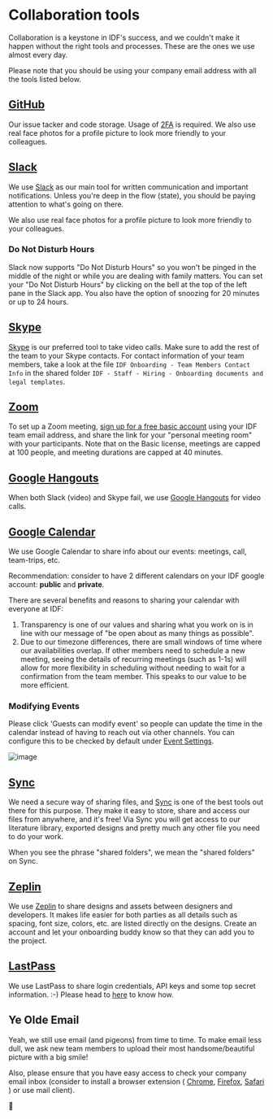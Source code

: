 # Collaboration tools

Collaboration is a keystone in IDF's success, and we couldn't make it happen without the right tools and processes.
These are the ones we use almost every day.

Please note that you should be using your company email address with all the tools listed below.

## [GitHub](https://github.com/InteractionDesignFoundation)

Our issue tacker and code storage. Usage of [2FA](https://github.com/settings/security) is required. We also use real face photos for a profile picture to look more friendly to your colleagues.

## [Slack](https://slack.com/download)

We use [Slack](https://slack.com/download) as our main tool for written communication and important notifications.
Unless you're deep in the flow (state), you should be paying attention to what's going on there.

We also use real face photos for a profile picture to look more friendly to your colleagues.

### Do Not Disturb Hours

Slack now supports "Do Not Disturb Hours" so you won't be pinged in the middle of the night or while you are dealing with family matters.
You can set your "Do Not Disturb Hours" by clicking on the bell at the top of the left pane in the Slack app.
You also have the option of snoozing for 20 minutes or up to 24 hours.

## [Skype](https://go.skype.com/scom.download)

[Skype](https://go.skype.com/scom.download) is our preferred tool to take video calls. Make sure to add the rest of the team to your Skype contacts.
For contact information of your team members, take a look at the file `IDF Onboarding - Team Members Contact Info` in the shared folder `IDF - Staff - Hiring - Onboarding documents and legal templates`.

## [Zoom](https://zoom.us)

To set up a Zoom meeting, [sign up for a free basic account](https://zoom.us/signup) using your IDF team email address,
and share the link for your "personal meeting room" with your participants.
Note that on the Basic license, meetings are capped at 100 people, and meeting durations are capped at 40 minutes.

## [Google Hangouts](https://hangouts.google.com/)

When both Slack (video) and Skype fail, we use [Google Hangouts](https://hangouts.google.com/) for video calls.

## [Google Calendar](https://calendar.google.com)

We use Google Calendar to share info about our events: meetings, call, team-trips, etc.

Recommendation: consider to have 2 different calendars on your IDF google account: **public** and **private**.

There are several benefits and reasons to sharing your calendar with everyone at IDF:

1. Transparency is one of our values and sharing what you work on is in line with our message of "be open about as many things as possible".
1. Due to our timezone differences, there are small windows of time where our availabilities overlap.
   If other members need to schedule a new meeting, seeing the details of recurring meetings (such as 1-1s) will
   allow for more flexibility in scheduling without needing to wait for a confirmation from the team member.
   This speaks to our value to be more efficient.

### Modifying Events

Please click 'Guests can modify event' so people can update the time in the calendar instead of having to reach out via other channels.
You can configure this to be checked by default under [Event Settings](https://calendar.google.com/calendar/b/1/r/settings).

![image](https://user-images.githubusercontent.com/5278175/55792101-928a3180-5ac8-11e9-81d5-f56d62eea0fe.png)

## [Sync](https://www.sync.com/)

We need a secure way of sharing files, and [Sync](https://www.sync.com/) is one of the best tools out there for this purpose.
They make it easy to store, share and access our files from anywhere, and it's free!
Via Sync you will get access to our literature library, exported designs and pretty much any other file you need to do your work.

When you see the phrase "shared folders", we mean the "shared folders" on Sync.

## [Zeplin](https://zeplin.io/)

We use [Zeplin](https://zeplin.io) to share designs and assets between designers and developers.
It makes life easier for both parties as all details such as spacing, font size, colors, etc. are listed directly on the designs.
Create an account and let your onboarding buddy know so that they can add you to the project.

## [LastPass](https://www.lastpass.com)

We use LastPass to share login credentials, API keys and some top secret information. :-)
Please head to [here](credentials.md) to know how.

## Ye Olde Email

Yeah, we still use email (and pigeons) from time to time.
To make email less dull, we ask new team members to upload their most handsome/beautiful picture with a big smile!

Also, please ensure that you have easy access to check your company email inbox (consider to install a browser extension (
[Chrome](https://chrome.google.com/webstore/detail/notifier-for-gmail/dcjichoefijpinlfnjghokpkojhlhkgl?hl=en),
[Firefox](https://addons.mozilla.org/en-US/firefox/addon/gmail-notifier-restartless/),
[Safari](https://safari-extensions.apple.com/details/?id=com.add0n.simple-notifier-RED8XKG2R4)
) or use mail client).

🦄
